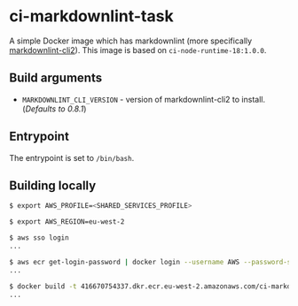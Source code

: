 # ci-markdownlint-task

A simple Docker image which has markdownlint (more specifically
[markdownlint-cli2](https://github.com/DavidAnson/markdownlint-cli2)).
This image is based on `ci-node-runtime-18:1.0.0`.

## Build arguments

* `MARKDOWNLINT_CLI_VERSION` - version of markdownlint-cli2 to install.
  (_Defaults to 0.8.1_)

## Entrypoint

The entrypoint is set to `/bin/bash`.

## Building locally

```sh
$ export AWS_PROFILE=<SHARED_SERVICES_PROFILE>

$ export AWS_REGION=eu-west-2

$ aws sso login
...

$ aws ecr get-login-password | docker login --username AWS --password-stdin 416670754337.dkr.ecr.eu-west-2.amazonaws.com
...

$ docker build -t 416670754337.dkr.ecr.eu-west-2.amazonaws.com/ci-markdownlint-task .
...
```
